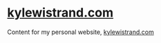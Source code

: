 # [kylewistrand.com](https://kylewistrand.com)
Content for my personal website, [kylewistrand.com](https://kylewistrand.com)
